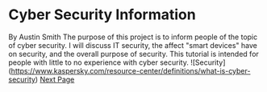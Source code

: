 # Cyber Security Information
By Austin Smith
The purpose of this project is to inform people of the topic of cyber security. 
I will discuss IT security, the affect "smart devices" have on security, and the overall purpose of security.
This tutorial is intended for people with little to no experience with cyber security.
![Security] (https://www.kaspersky.com/resource-center/definitions/what-is-cyber-security)
[Next Page](ITSecurity.md)
